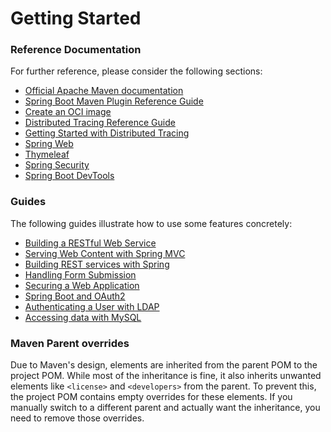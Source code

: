 # Getting Started

### Reference Documentation
For further reference, please consider the following sections:

* [Official Apache Maven documentation](https://maven.apache.org/guides/index.html)
* [Spring Boot Maven Plugin Reference Guide](https://docs.spring.io/spring-boot/3.4.6/maven-plugin)
* [Create an OCI image](https://docs.spring.io/spring-boot/3.4.6/maven-plugin/build-image.html)
* [Distributed Tracing Reference Guide](https://docs.micrometer.io/tracing/reference/index.html)
* [Getting Started with Distributed Tracing](https://docs.spring.io/spring-boot/3.4.6/reference/actuator/tracing.html)
* [Spring Web](https://docs.spring.io/spring-boot/3.4.6/reference/web/servlet.html)
* [Thymeleaf](https://docs.spring.io/spring-boot/3.4.6/reference/web/servlet.html#web.servlet.spring-mvc.template-engines)
* [Spring Security](https://docs.spring.io/spring-boot/3.4.6/reference/web/spring-security.html)
* [Spring Boot DevTools](https://docs.spring.io/spring-boot/3.4.6/reference/using/devtools.html)

### Guides
The following guides illustrate how to use some features concretely:

* [Building a RESTful Web Service](https://spring.io/guides/gs/rest-service/)
* [Serving Web Content with Spring MVC](https://spring.io/guides/gs/serving-web-content/)
* [Building REST services with Spring](https://spring.io/guides/tutorials/rest/)
* [Handling Form Submission](https://spring.io/guides/gs/handling-form-submission/)
* [Securing a Web Application](https://spring.io/guides/gs/securing-web/)
* [Spring Boot and OAuth2](https://spring.io/guides/tutorials/spring-boot-oauth2/)
* [Authenticating a User with LDAP](https://spring.io/guides/gs/authenticating-ldap/)
* [Accessing data with MySQL](https://spring.io/guides/gs/accessing-data-mysql/)

### Maven Parent overrides

Due to Maven's design, elements are inherited from the parent POM to the project POM.
While most of the inheritance is fine, it also inherits unwanted elements like `<license>` and `<developers>` from the parent.
To prevent this, the project POM contains empty overrides for these elements.
If you manually switch to a different parent and actually want the inheritance, you need to remove those overrides.

